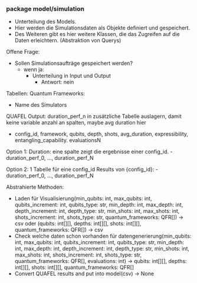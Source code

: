 ### package model/simulation

- Unterteilung des Models.
- Hier werden die Simulationsdaten als Objekte definiert und gespeichert.
- Des Weiteren gibt es hier weitere Klassen, die das Zugreifen auf die Daten erleichtern. (Abstraktion von Querys)

Offene Frage:

- Sollen Simulationsaufträge gespeichert werden?
    - wenn ja:
        - Unterteilung in Input und Output
            - Antwort: nein

Tabellen:
Quantum Frameworks:

- Name des Simulators

QUAFEL Output: duration_perf_n in zusätzliche Tabelle auslagern, damit keine variable anzahl an spalten, maybe avg
duration hier

- config_id, framework, qubits, depth, shots, avg_duration, expressibility, entangling_capability. evaluationsN

Option 1:
Duration: eine spalte zeigt die ergebnisse einer config_id.
-duration_perf_0, …, duration_perf_N

Option 2:
1 Tabelle für eine config_id
Results von {config_id}:
-duration_perf_0, …, duration_perf_N

Abstrahierte Methoden:

- Laden für Visualisierung(min_qubits: int, max_qubits: int, qubits_increment: int, qubits_type: str, min_depth: int,
  max_depth: int, depth_increment: int, depth_type: str, min_shots: int, max_shots: int, shots_increment: int,
  shots_type: str, quantum_frameworks: QFR[]) -> csv oder (qubits: int[][], depths: int[][], shots: int[][],
  quantum_frameworks: QFR[]) -> csv
- Check welche daten schon vorhanden für datengenerierung(min_qubits: int, max_qubits: int, qubits_increment: int,
  qubits_type: str, min_depth: int, max_depth: int, depth_increment: int, depth_type: str, min_shots: int, max_shots:
  int, shots_increment: int, shots_type: str, quantum_frameworks: QFR[], evaluations: int) -> qubits: int[][], depths:
  int[][], shots: int[][], quantum_frameworks: QFR[]
- Convert QUAFEL results and put into model(csv) -> None

